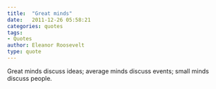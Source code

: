 ```yaml
---
title:  "Great minds"
date:   2011-12-26 05:58:21
categories: quotes
tags:
- Quotes
author: Eleanor Roosevelt
type: quote
---
```


Great minds discuss ideas; average minds discuss events; small minds discuss people.